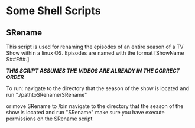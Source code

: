 # Some Shell Scripts

## SRename

This script is used for renaming the episodes of an entire season of a TV Show within a linux OS.
Episodes are named with the format [ShowName S##E##.]

***THIS SCRIPT ASSUMES THE VIDEOS ARE ALREADY IN THE CORRECT ORDER***

To run:
	navigate to the directory that the season of the show is located and run "./pathtoSRename/SRename"

or
	move SRename to /bin
	navigate to the directory that the season of the show is located and run "SRename"
	make sure you have execute permissions on the SRename script
